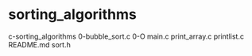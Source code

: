 # sorting_algorithms
c-sorting_algorithms
0-bubble_sort.c
0-O
main.c
print_array.c
printlist.c
README.md
sort.h
